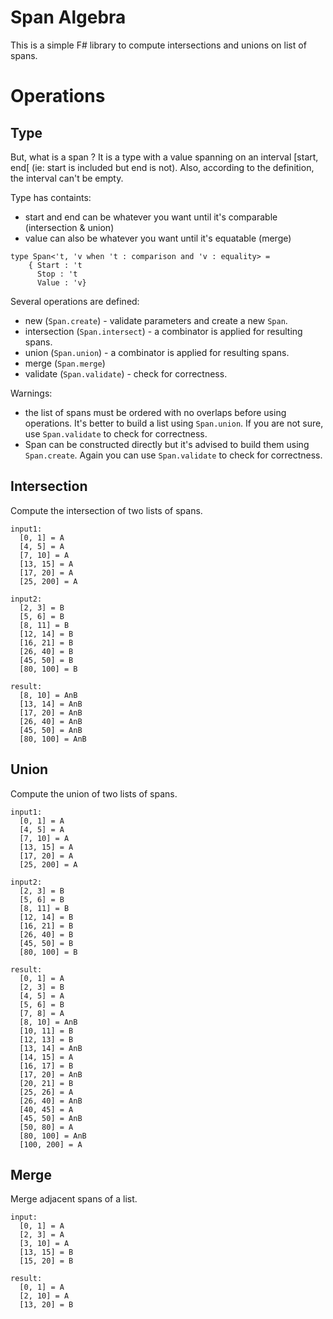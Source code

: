 ﻿# Span Algebra

This is a simple F# library to compute intersections and unions on list of spans.

# Operations

## Type
But, what is a span ? It is a type with a value spanning on an interval [start, end[ (ie: start is included but end is not). Also, according to the definition, the interval can't be empty.

Type has containts:
* start and end can be whatever you want until it's comparable (intersection & union)
* value can also be whatever you want until it's equatable (merge)

````
type Span<'t, 'v when 't : comparison and 'v : equality> = 
    { Start : 't
      Stop : 't
      Value : 'v}
````

Several operations are defined:
* new (`Span.create`) - validate parameters and create a new `Span`.
* intersection (`Span.intersect`) - a combinator is applied for resulting spans.
* union (`Span.union`) - a combinator is applied for resulting spans.
* merge (`Span.merge`)
* validate (`Span.validate`) - check for correctness.

Warnings: 
* the list of spans must be ordered with no overlaps before using operations. It's better to build a list using `Span.union`. If you are not sure, use `Span.validate` to check for correctness.
* Span can be constructed directly but it's advised to build them using `Span.create`. Again you can use `Span.validate` to check for correctness.

## Intersection
Compute the intersection of two lists of spans.

````
input1:
  [0, 1] = A
  [4, 5] = A
  [7, 10] = A
  [13, 15] = A
  [17, 20] = A
  [25, 200] = A

input2:
  [2, 3] = B
  [5, 6] = B
  [8, 11] = B
  [12, 14] = B
  [16, 21] = B
  [26, 40] = B
  [45, 50] = B
  [80, 100] = B

result:
  [8, 10] = AnB
  [13, 14] = AnB
  [17, 20] = AnB
  [26, 40] = AnB
  [45, 50] = AnB
  [80, 100] = AnB
````

## Union
Compute the union of two lists of spans.

````
input1:
  [0, 1] = A
  [4, 5] = A
  [7, 10] = A
  [13, 15] = A
  [17, 20] = A
  [25, 200] = A

input2:
  [2, 3] = B
  [5, 6] = B
  [8, 11] = B
  [12, 14] = B
  [16, 21] = B
  [26, 40] = B
  [45, 50] = B
  [80, 100] = B

result:
  [0, 1] = A
  [2, 3] = B
  [4, 5] = A
  [5, 6] = B
  [7, 8] = A
  [8, 10] = AnB
  [10, 11] = B
  [12, 13] = B
  [13, 14] = AnB
  [14, 15] = A
  [16, 17] = B
  [17, 20] = AnB
  [20, 21] = B
  [25, 26] = A
  [26, 40] = AnB
  [40, 45] = A
  [45, 50] = AnB
  [50, 80] = A
  [80, 100] = AnB
  [100, 200] = A
````

## Merge
Merge adjacent spans of a list.

````
input:
  [0, 1] = A
  [2, 3] = A
  [3, 10] = A
  [13, 15] = B
  [15, 20] = B

result:
  [0, 1] = A
  [2, 10] = A
  [13, 20] = B
````